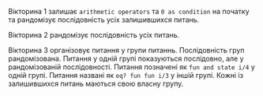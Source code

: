 Вікторина 1 залишає `arithmetic operators` та `0 as condition` на початку та рандомізує послідовність усіх залишившихся питань.

Вікторина 2 рандомізує послідовність усіх питань.

Вікторина 3 організовує питання у групи питаннь. Послідовність груп рандомізована. Питання у одній групі показуються послідовно, але у рандомізованій послідовності. Питання позначені як `fun and state i/4` у одній групі. Питання названі як `eq? fun fun i/3` у іншій групі. Кожні із залишившихся питань маються свою власну групу.

